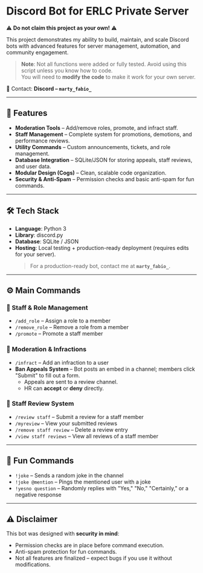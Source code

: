 # Discord Bot for ERLC Private Server  
⚠️ **Do not claim this project as your own!** ⚠️  
 
This project demonstrates my ability to build, maintain, and scale Discord bots with advanced features for server management, automation, and community engagement.  

> **Note**: Not all functions were added or fully tested. Avoid using this script unless you know how to code.  
> You will need to **modify the code** to make it work for your own server.  

📩 Contact: **Discord – `marty_fabio_`**  

---

## 📌 Features
- **Moderation Tools** – Add/remove roles, promote, and infract staff.  
- **Staff Management** – Complete system for promotions, demotions, and performance reviews.  
- **Utility Commands** – Custom announcements, tickets, and role management.  
- **Database Integration** – SQLite/JSON for storing appeals, staff reviews, and user data.  
- **Modular Design (Cogs)** – Clean, scalable code organization.  
- **Security & Anti-Spam** – Permission checks and basic anti-spam for fun commands.  

---

## 🛠️ Tech Stack
- **Language**: Python 3  
- **Library**: discord.py
- **Database**: SQLite / JSON  
- **Hosting**: Local testing + production-ready deployment (requires edits for your server).  
  > For a production-ready bot, contact me at **`marty_fabio_`**.  

---

## ⚙️ Main Commands

### 🔹 Staff & Role Management
- `/add_role` – Assign a role to a member  
- `/remove_role` – Remove a role from a member  
- `/promote` – Promote a staff member  

### 🔹 Moderation & Infractions
- `/infract` – Add an infraction to a user  
- **Ban Appeals System** – Bot posts an embed in a channel; members click "Submit" to fill out a form.  
  - Appeals are sent to a review channel.  
  - HR can **accept** or **deny** directly.  

### 🔹 Staff Review System
- `/review staff` – Submit a review for a staff member  
- `/myreview` – View your submitted reviews  
- `/remove staff review` – Delete a review entry  
- `/view staff reviews` – View all reviews of a staff member  

---

## 🎉 Fun Commands
- `!joke` – Sends a random joke in the channel  
- `!joke @mention` – Pings the mentioned user with a joke  
- `!yesno question` – Randomly replies with "Yes," "No," "Certainly," or a negative response  

---

## ⚠️ Disclaimer
This bot was designed with **security in mind**:  
- Permission checks are in place before command execution.  
- Anti-spam protection for fun commands.  
- Not all features are finalized – expect bugs if you use it without modifications.  






